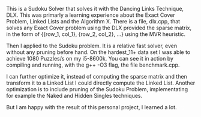 This is a Sudoku Solver that solves it with the Dancing Links Technique, DLX.
This was primarly a learning experience about the Exact Cover Problem, Linked Lists and the Algorithm X.
There is a file, dlx.cpp, that solves any Exact Cover problem using the DLX provided the sparse matrix, in the form of {{row_1, col_1}, {row_2, col_2}, ...} using the MVR heuristic.

Then I applied to the Sudoku problem. It is a relative fast solver, even without any pruning before hand. On the hardest_11+ data set I was able to achieve 1080 Puzzles/s on my i5-8600k.
You can see it in action by compiling and running, with the g++ -O3 flag, the file benchmark.cpp.

I can further optimize it, instead of computing the sparse matrix and then transform it to a Linked List I could directly compute the Linked List.
Another optimization is to include pruning of the Sudoku Problem, implementating for example the Naked and Hidden Singles techniques.

But I am happy with the result of this personal project, I learned a lot.
